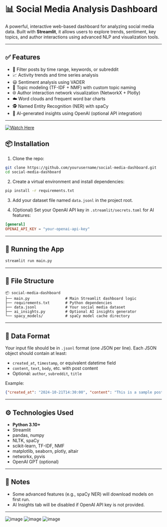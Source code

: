 # 📊 Social Media Analysis Dashboard

A powerful, interactive web-based dashboard for analyzing social media data. Built with **Streamlit**, it allows users to explore trends, sentiment, key topics, and author interactions using advanced NLP and visualization tools.

---

## ✅ Features

- 📅 Filter posts by time range, keywords, or subreddit  
- 📈 Activity trends and time series analysis  
- 😃 Sentiment analysis using VADER  
- 🧠 Topic modeling (TF-IDF + NMF) with custom topic naming  
- 🌐 Author interaction network visualization (NetworkX + Plotly)  
- ☁️ Word clouds and frequent word bar charts  
- 🕵️ Named Entity Recognition (NER) with spaCy  
- 🤖 AI-generated insights using OpenAI (optional API integration)

---

[![Watch Here](https://img.youtube.com/vi/https://youtu.be/YVFYJYzhGfQ/0.jpg)](https://youtu.be/YVFYJYzhGfQ)


## 📦 Installation

1. Clone the repo:

```bash
git clone https://github.com/yourusername/social-media-dashboard.git
cd social-media-dashboard
```

2. Create a virtual environment and install dependencies:

```bash
pip install -r requirements.txt
```

3. Add your dataset file named `data.jsonl` in the project root.

4. (Optional) Set your OpenAI API key in `.streamlit/secrets.toml` for AI features:

```toml
[general]
OPENAI_API_KEY = "your-openai-api-key"
```

---

## 🚀 Running the App

```bash
streamlit run main.py
```

---

## 📁 File Structure

```
📦 social-media-dashboard
├── main.py                # Main Streamlit dashboard logic
├── requirements.txt       # Python dependencies
├── data.jsonl             # Your social media dataset
├── ai_insights.py         # Optional AI insights generator
└── spacy_models/          # spaCy model cache directory
```

---

## 📝 Data Format

Your input file should be in `.jsonl` format (one JSON per line). Each JSON object should contain at least:

- `created_at`, `timestamp`, or equivalent datetime field
- `content`, `text`, `body`, etc. with post content
- Optional: `author`, `subreddit`, `title`

Example:
```json
{"created_at": "2024-10-21T14:30:00", "content": "This is a sample post", "author": "user123", "subreddit": "technology"}
```

---

## ⚙️ Technologies Used

- **Python 3.10+**
- Streamlit
- pandas, numpy
- NLTK, spaCy
- scikit-learn, TF-IDF, NMF
- matplotlib, seaborn, plotly, altair
- networkx, pyvis
- OpenAI GPT (optional)

---

## 📌 Notes

- Some advanced features (e.g., spaCy NER) will download models on first run.
- AI Insights tab will be disabled if OpenAI API key is not provided.

---

![image](https://github.com/user-attachments/assets/d5d0c6f5-425f-4ae3-a248-661172ab6412)
![image](https://github.com/user-attachments/assets/2fc44a31-d6e5-49b0-93c1-14c2501be1f3)
![image](https://github.com/user-attachments/assets/e34a9422-b891-4575-9586-dfadf6598a38)


